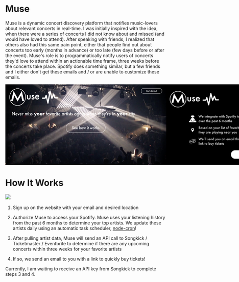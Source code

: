 # Muse

Muse is a dynamic concert discovery platform that notifies music-lovers about relevant concerts in real-time. I was initially inspired with the idea, when there were a series of concerts I did not know about and missed (and would have loved to attend). After speaking with friends, I realized that others also had this same pain point, either that people find out about concerts too early (months in advance) or too late (few days before or after the event). Muse's role is to programmatically notify users of concerts they'd love to attend within an actionable time frame, three weeks before the concerts take place. Spotify does something similar, but a few friends and I either don't get these emails and / or are unable to customize these emails.

<div style="display: flex; flex-direction: row;">
  <img width=600 src="muse1.png"/>
  <img width=600 src="muse2.png"/>
</div>

# How It Works

<img width=600 src="muse3.png"/>

1. Sign up on the website with your email and desired location

2. Authorize Muse to access your Spotify. Muse uses your listening history from the past 6 months to determine your top artists. We update these artists daily using an automatic task scheduler, [node-cron](https://www.npmjs.com/package/node-cron)!

3. After pulling artist data, Muse will send an API call to Songkick / Ticketmaster / Eventbrite to determine if there are any upcoming concerts within three weeks for your favorite artists

4. If so, we send an email to you with a link to quickly buy tickets!

Currently, I am waiting to receive an API key from Songkick to complete steps 3 and 4.
